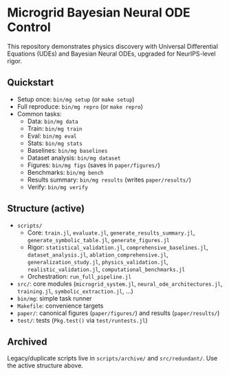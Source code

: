 # Microgrid Bayesian Neural ODE Control

This repository demonstrates physics discovery with Universal Differential Equations (UDEs) and Bayesian Neural ODEs, upgraded for NeurIPS-level rigor.

## Quickstart

- Setup once: `bin/mg setup` (or `make setup`)
- Full reproduce: `bin/mg repro` (or `make repro`)
- Common tasks:
  - Data: `bin/mg data`
  - Train: `bin/mg train`
  - Eval: `bin/mg eval`
  - Stats: `bin/mg stats`
  - Baselines: `bin/mg baselines`
  - Dataset analysis: `bin/mg dataset`
  - Figures: `bin/mg figs` (saves in `paper/figures/`)
  - Benchmarks: `bin/mg bench`
  - Results summary: `bin/mg results` (writes `paper/results/`)
  - Verify: `bin/mg verify`

## Structure (active)

- `scripts/`
  - Core: `train.jl`, `evaluate.jl`, `generate_results_summary.jl`, `generate_symbolic_table.jl`, `generate_figures.jl`
  - Rigor: `statistical_validation.jl`, `comprehensive_baselines.jl`, `dataset_analysis.jl`, `ablation_comprehensive.jl`, `generalization_study.jl`, `physics_validation.jl`, `realistic_validation.jl`, `computational_benchmarks.jl`
  - Orchestration: `run_full_pipeline.jl`
- `src/`: core modules (`microgrid_system.jl`, `neural_ode_architectures.jl`, `training.jl`, `symbolic_extraction.jl`, ...)
- `bin/mg`: simple task runner
- `Makefile`: convenience targets
- `paper/`: canonical figures (`paper/figures/`) and results (`paper/results/`)
- `test/`: tests (`Pkg.test()` via `test/runtests.jl`)

## Archived

Legacy/duplicate scripts live in `scripts/archive/` and `src/redundant/`. Use the active structure above.



